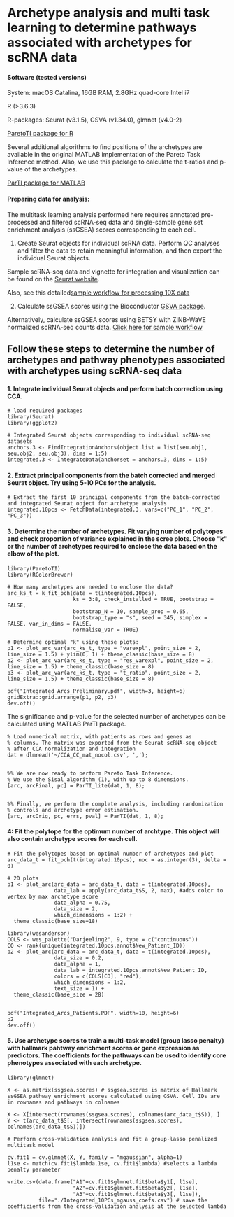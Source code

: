 # Archetype analysis and multi task learning to determine pathways associated with archetypes for scRNA data

#### Software (tested versions)

System: macOS Catalina, 16GB RAM, 2.8GHz quad-core Intel i7

R (>3.6.3)

R-packages: Seurat (v3.1.5), GSVA (v1.34.0), glmnet (v4.0-2)

[ParetoTI package for R](https://github.com/vitkl/ParetoTI)

Several additional algorithms to find positions of the archetypes are available in the original MATLAB implementation of the Pareto Task Inference method. Also, we use this package to calculate the t-ratios and p-value of the archetypes. 

[ParTI package for MATLAB](https://www.weizmann.ac.il/mcb/UriAlon/download/ParTI)

#### Preparing data for analysis:
The multitask learning analysis performed here requires annotated pre-processed and filtered scRNA-seq data and single-sample gene set enrichment analysis (ssGSEA) scores  corresponding to each cell. 

1. Create Seurat objects for individual scRNA data. Perform QC analyses and filter the data to retain meaningful information, and then export the individual Seurat objects. 

Sample scRNA-seq data and vignette for integration and visualization can be found on the [Seurat website](https://satijalab.org/seurat/v3.2/integration.html).

Also, see this detailed[sample workflow for processing 10X data](https://github.com/U54Bioinformatics/02A_scRNAseq_Seurat) 

2. Calculate ssGSEA scores using the Bioconductor [GSVA package](https://bioconductor.org/packages/release/bioc/html/GSVA.html). 

Alternatively, calculate ssGSEA scores using BETSY with ZINB-WaVE normalized scRNA-seq counts data. [Click here for sample workflow](https://github.com/U54Bioinformatics/02C_scRNAseq_Pathway)


## Follow these steps to determine the number of archetypes and pathway phenotypes associated with archetypes using scRNA-seq data

#### 1. Integrate individual Seurat objects and perform batch correction using CCA. 

```{r}
# load required packages
library(Seurat)
library(ggplot2)

# Integrated Seurat objects corresponding to individual scRNA-seq datasets   
anchors.3 <- FindIntegrationAnchors(object.list = list(seu.obj1, seu.obj2, seu.obj3), dims = 1:5)
integrated.3 <- IntegrateData(anchorset = anchors.3, dims = 1:5)
```

#### 2. Extract principal components from the batch corrected and merged Seurat object. Try using 5-10 PCs for the analysis.  

```{r}
# Extract the first 10 principal components from the batch-corrected and integrated Seurat object for archetype analysis 
integrated.10pcs <- FetchData(integrated.3, vars=c("PC_1", "PC_2", "PC_3"))
```

#### 3. Determine the number of archetypes. Fit varying number of polytopes and check proportion of variance explained in the scree plots. Choose "k" or the number of archetypes required to enclose the data based on the elbow of the plot.  

```{r}
library(ParetoTI) 
library(RColorBrewer)

# How many archetypes are needed to enclose the data? 
arc_ks_t = k_fit_pch(data = t(integrated.10pcs), 
                     ks = 3:8, check_installed = TRUE, bootstrap = FALSE,
                     bootstrap_N = 10, sample_prop = 0.65, 
                     bootstrap_type = "s", seed = 345, simplex = FALSE, var_in_dims = FALSE,
                     normalise_var = TRUE)

# Determine optimal "k" using these plots:
p1 <- plot_arc_var(arc_ks_t, type = "varexpl", point_size = 2, line_size = 1.5) + ylim(0, 1) + theme_classic(base_size = 8)
p2 <- plot_arc_var(arc_ks_t, type = "res_varexpl", point_size = 2, line_size = 1.5) + theme_classic(base_size = 8)
p3 <- plot_arc_var(arc_ks_t, type = "t_ratio", point_size = 2, line_size = 1.5) + theme_classic(base_size = 8)

pdf("Integrated_Arcs_Preliminary.pdf", width=3, height=6)
gridExtra::grid.arrange(p1, p2, p3)
dev.off()

```

The significance and p-value for the selected number of archetypes can be calculated using MATLAB ParTI package.
```{matlab}
% Load numerical matrix, with patients as rows and genes as
% columns. The matrix was exported from the Seurat scRNA-seq object 
% after CCA normalization and integration 
dat = dlmread('~/CCA_CC_mat_nocol.csv', ',');


%% We are now ready to perform Pareto Task Inference.
% We use the Sisal algorithm (1), with up to 8 dimensions. 
[arc, arcFinal, pc] = ParTI_lite(dat, 1, 8);


%% Finally, we perform the complete analysis, including randomization
% controls and archetype error estimation.
[arc, arcOrig, pc, errs, pval] = ParTI(dat, 1, 8);
```


#### 4: Fit the polytope for the optimum number of archtype. This object will also contain archetype scores for each cell. 

```{r}
# Fit the polytopes based on optimal number of archetypes and plot 
arc_data_t = fit_pch(t(integrated.10pcs), noc = as.integer(3), delta = 0)

# 2D plots
p1 <- plot_arc(arc_data = arc_data_t, data = t(integrated.10pcs),
               data_lab = apply(arc_data_t$S, 2, max), #adds color to vertex by max archetype score
               data_alpha = 0.75,
               data_size = 2,
               which_dimensions = 1:2) + 
  theme_classic(base_size=18)

library(wesanderson)
COLS <- wes_palette("Darjeeling2", 9, type = c("continuous"))
CO <- rank(unique(integrated.10pcs.annot$New_Patient_ID))
p2 <- plot_arc(arc_data = arc_data_t, data = t(integrated.10pcs),
               data_size = 0.2,
               data_alpha = 1, 
               data_lab = integrated.10pcs.annot$New_Patient_ID,
               colors = c(COLS[CO], "red"),
               which_dimensions = 1:2, 
               text_size = 1) + 
  theme_classic(base_size = 28)


pdf("Integrated_Arcs_Patients.PDF", width=10, height=6)
p2
dev.off()
```

#### 5. Use archetype scores to train a multi-task model (group lasso penalty) with hallmark pahtway enrichment scores or gene expression as predictors. The coefficients for the pathways can be used to identify core phenotypes associated with each archetype. 

```{r}
library(glmnet)

X <- as.matrix(ssgsea.scores) # ssgsea.scores is matrix of Hallmark ssGSEA pathway enrichment scores calculated using GSVA. Cell IDs are in rownames and pathways in colnames

X <- X[intersect(rownames(ssgsea.scores), colnames(arc_data_t$S)), ]
Y <- t(arc_data_t$S[, intersect(rownames(ssgsea.scores), colnames(arc_data_t$S))])

# Perform cross-validation analysis and fit a group-lasso penalized multitask model

cv.fit1 = cv.glmnet(X, Y, family = "mgaussian", alpha=1)
l1se <- match(cv.fit1$lambda.1se, cv.fit1$lambda) #selects a lambda penalty parameter  

write.csv(data.frame("A1"=cv.fit1$glmnet.fit$beta$y1[, l1se], 
                     "A2"=cv.fit1$glmnet.fit$beta$y2[, l1se],
                     "A3"=cv.fit1$glmnet.fit$beta$y3[, l1se]),
          file="./Integrated_10PCs_mgauss_coefs.csv") # save the coefficients from the cross-validation analysis at the selected lambda

```

